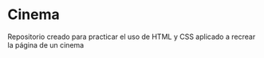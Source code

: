 # Cinema
Repositorio creado para practicar el uso de HTML y CSS aplicado a recrear la página de un cinema

